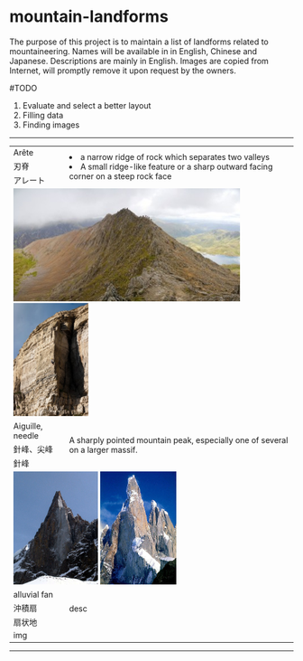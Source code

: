 # mountain-landforms
The purpose of this project is to maintain a list of landforms related to mountaineering.
Names will be available in in English, Chinese and Japanese. Descriptions are mainly in English.
Images are copied from Internet, will promptly remove it upon request by the owners.

#TODO
1. Evaluate and select a better layout
2. Filling data
3. Finding images
-------------------------------------------------

 
 <table>
        <tr>
            <td>Arête  </td>
            <td rowspan=3><li>a narrow ridge of rock which separates two valleys 
                           <li>A small ridge-like feature or a sharp outward facing corner on a steep rock face</td> </tr>
        <tr> <td> 刃脊 </td> </tr>
        <tr> <td>  アレート </td> </tr> 
		<tr>
            <td colspan=2><img src="https://raw.githubusercontent.com/learn2manage/mountain-landforms/master/images/Arete_Crib_Goch_Snowdonia_Wales.jpg" height="200px"></img> <img src="https://raw.githubusercontent.com/learn2manage/mountain-landforms/master/images/Arete_Pregnant_Pause_Climbing.jpg"  height="200px"></img> </td>            </tr>       
		<tr>
			<td>Aiguille, needle </td>
			<td rowspan=3> A sharply pointed mountain peak, especially one of several on a larger massif.</td> </tr>
		<tr> <td> 針峰、尖峰  </td> </tr>
		<tr> <td> 針峰 </td> </tr>
		<tr>
			<td colspan=2><img src="https://raw.githubusercontent.com/learn2manage/mountain-landforms/master/images/Aiguille-du-Dru-2006.jpg" height="200px"></img> <img src="https://raw.githubusercontent.com/learn2manage/mountain-landforms/master/images/Aiguille-Cerro_torre_1987.jpg" height="200px"></img></td>		</tr> 
			<tr>
            <td>alluvial fan </td>
            <td rowspan=3>desc</td> </tr>
        <tr> <td> 沖積扇</td> </tr>
        <tr> <td> 扇状地 </td> </tr> 
  <tr>
            <td colspan=2>img </td></tr>
</table>

--------------------

  
